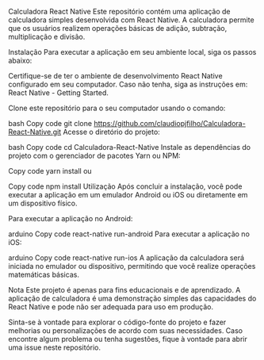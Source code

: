 Calculadora React Native
Este repositório contém uma aplicação de calculadora simples desenvolvida com React Native. A calculadora permite que os usuários realizem operações básicas de adição, subtração, multiplicação e divisão.

Instalação
Para executar a aplicação em seu ambiente local, siga os passos abaixo:

Certifique-se de ter o ambiente de desenvolvimento React Native configurado em seu computador. Caso não tenha, siga as instruções em: React Native - Getting Started.

Clone este repositório para o seu computador usando o comando:

bash
Copy code
git clone https://github.com/claudiopjfilho/Calculadora-React-Native.git
Acesse o diretório do projeto:

bash
Copy code
cd Calculadora-React-Native
Instale as dependências do projeto com o gerenciador de pacotes Yarn ou NPM:

Copy code
yarn install
ou

Copy code
npm install
Utilização
Após concluir a instalação, você pode executar a aplicação em um emulador Android ou iOS ou diretamente em um dispositivo físico.

Para executar a aplicação no Android:

arduino
Copy code
react-native run-android
Para executar a aplicação no iOS:

arduino
Copy code
react-native run-ios
A aplicação da calculadora será iniciada no emulador ou dispositivo, permitindo que você realize operações matemáticas básicas.

Nota
Este projeto é apenas para fins educacionais e de aprendizado. A aplicação de calculadora é uma demonstração simples das capacidades do React Native e pode não ser adequada para uso em produção.

Sinta-se à vontade para explorar o código-fonte do projeto e fazer melhorias ou personalizações de acordo com suas necessidades. Caso encontre algum problema ou tenha sugestões, fique à vontade para abrir uma issue neste repositório.
